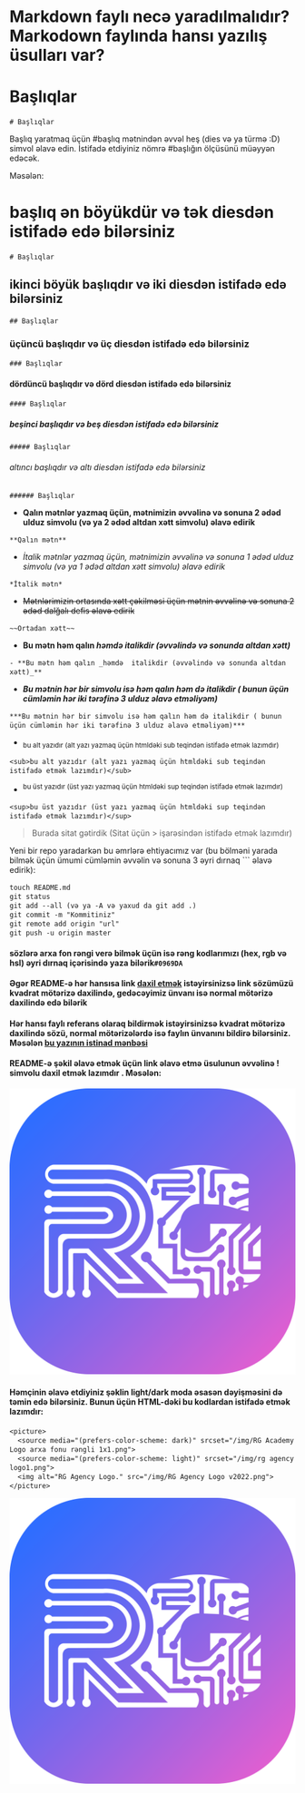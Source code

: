 # Markdown faylı necə yaradılmalıdır? Markodown faylında hansı yazılış üsulları var?

# Başlıqlar
```
# Başlıqlar
```
Başlıq yaratmaq üçün #başlıq mətnindən əvvəl heş (dies və ya türmə :D) simvol əlavə edin. İstifadə etdiyiniz nömrə #başlığın ölçüsünü müəyyən edəcək.

Məsələn:
# başlıq ən böyükdür və tək diesdən istifadə edə bilərsiniz
```
# Başlıqlar
```
## ikinci böyük başlıqdır və iki diesdən istifadə edə bilərsiniz
```
## Başlıqlar
```
### üçüncü başlıqdır və üç diesdən istifadə edə bilərsiniz
```
### Başlıqlar
```
#### dördüncü başlıqdır və dörd diesdən istifadə edə bilərsiniz
```
#### Başlıqlar
```
##### beşinci başlıqdır və beş diesdən istifadə edə bilərsiniz
```
##### Başlıqlar
```
###### altıncı başlıqdır və altı diesdən istifadə edə bilərsiniz
```
###### Başlıqlar
```


- **Qalın mətnlər yazmaq üçün, mətnimizin əvvəlinə və sonuna 2 ədəd ulduz simvolu (və ya 2 ədəd altdan xətt simvolu) əlavə edirik**
```
**Qalın mətn**
```
- *İtalik mətnlər yazmaq üçün, mətnimizin əvvəlinə və sonuna 1 ədəd ulduz simvolu (və ya 1 ədəd altdan xətt simvolu)  əlavə edirik*
```
*İtalik mətn*
```
- ~~Mətnlərimizin ortasında xətt çəkilməsi üçün mətnin əvvəlinə və sonuna 2 ədəd dalğalı defis əlavə edirik~~
```
~~Ortadan xətt~~
```

- **Bu mətn həm qalın _həmdə  italikdir (əvvəlində və sonunda altdan xətt)_**
```
- **Bu mətn həm qalın _həmdə  italikdir (əvvəlində və sonunda altdan xətt)_**
```

- ***Bu mətnin hər bir simvolu isə həm qalın həm də italikdir ( bunun üçün cümləmin hər iki tərəfinə 3 ulduz əlavə etməliyəm)***
```
***Bu mətnin hər bir simvolu isə həm qalın həm də italikdir ( bunun üçün cümləmin hər iki tərəfinə 3 ulduz əlavə etməliyəm)***
```

- <sub>bu alt yazıdır (alt yazı yazmaq üçün htmldəki sub teqindən istifadə etmək lazımdır)</sub>
```
<sub>bu alt yazıdır (alt yazı yazmaq üçün htmldəki sub teqindən istifadə etmək lazımdır)</sub>
```


- <sup>bu üst yazıdır (üst yazı yazmaq üçün htmldəki sup teqindən istifadə etmək lazımdır)</sup>
```
<sup>bu üst yazıdır (üst yazı yazmaq üçün htmldəki sup teqindən istifadə etmək lazımdır)</sup>
```


> Burada sitat gətirdik (Sitat üçün > işarəsindən istifadə etmək lazımdır)

Yeni bir repo yaradarkən bu əmrlərə ehtiyacımız var (bu bölməni yarada bilmək üçün ümumi cümləmin əvvəlin və sonuna 3  əyri dırnaq ``` əlavə edirik): 
``` 
touch README.md
git status 
git add --all (və ya -A və yaxud da git add .)
git commit -m "Kommitiniz"
git remote add origin "url"
git push -u origin master
```
#### sözlərə arxa fon rəngi verə bilmək üçün isə rəng kodlarımızı (hex, rgb və hsl) əyri dırnaq içərisində yaza bilərik`#0969DA`

#### Əgər README-ə hər hansısa link [daxil etmək](https://www.instagram.com/rgacademy_org) istəyirsinizsə link sözümüzü kvadrat mötərizə daxilində, gedəcəyimiz ünvanı isə normal mötərizə daxilində edə bilərik

#### Hər hansı faylı referans olaraq bildirmək istəyirsinizsə kvadrat mötərizə daxilində sözü, normal mötərizələrdə isə faylın ünvanını bildirə bilərsiniz. Məsələn [bu yazının istinad mənbəsi](/MENBE.md)

#### README-ə şəkil əlavə etmək üçün link əlavə etmə üsulunun əvvəlinə ! simvolu daxil etmək lazımdır ![](). Məsələn:
![RG Academy Logo](./img/RG%20Agency%20Logo%20v2022.png)  

#### Həmçinin əlavə etdiyiniz şəklin light/dark moda əsasən dəyişməsini də təmin edə bilərsiniz. Bunun üçün HTML-dəki bu kodlardan istifadə etmək lazımdır:
```
<picture>
  <source media="(prefers-color-scheme: dark)" srcset="/img/RG Academy Logo arxa fonu rəngli 1x1.png">
  <source media="(prefers-color-scheme: light)" srcset="/img/rg agency logo1.png">
  <img alt="RG Agency Logo." src="/img/RG Agency Logo v2022.png">
</picture>
```
<picture>
  <source media="(prefers-color-scheme: dark)" srcset="/img/RG Academy Logo arxa fonu rəngli 1x1.png">
  <source media="(prefers-color-scheme: light)" srcset="/img/rg agency logo1.png">
  <img alt="RG Agency Logo." src="/img/RG Agency Logo v2022.png">
</picture>
